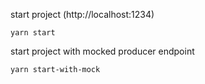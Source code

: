 start project (http://localhost:1234)

	yarn start
	
start project with mocked producer endpoint

	yarn start-with-mock